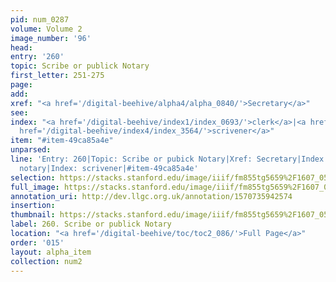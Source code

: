 ```yaml
---
pid: num_0287
volume: Volume 2
image_number: '96'
head: 
entry: '260'
topic: Scribe or publick Notary
first_letter: 251-275
page: 
add: 
xref: "<a href='/digital-beehive/alpha4/alpha_0840/'>Secretary</a>"
see: 
index: "<a href='/digital-beehive/index1/index_0693/'>clerk</a>|<a href='/digital-beehive/index3/index_2734/'>notary</a>|<a
  href='/digital-beehive/index4/index_3564/'>scrivener</a>"
item: "#item-49ca85a4e"
unparsed: 
line: 'Entry: 260|Topic: Scribe or pubick Notary|Xref: Secretary|Index: clerk|Index:
  notary|Index: scrivener|#item-49ca85a4e'
selection: https://stacks.stanford.edu/image/iiif/fm855tg5659%2F1607_0563/856,1452,2880,279/full/0/default.jpg
full_image: https://stacks.stanford.edu/image/iiif/fm855tg5659%2F1607_0563/full/full/0/default.jpg
annotation_uri: http://dev.llgc.org.uk/annotation/1570735942574
insertion: 
thumbnail: https://stacks.stanford.edu/image/iiif/fm855tg5659%2F1607_0563/856,1452,600,180/250,/0/default.jpg
label: 260. Scribe or publick Notary
location: "<a href='/digital-beehive/toc/toc2_086/'>Full Page</a>"
order: '015'
layout: alpha_item
collection: num2
---
```

